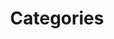 ---
title: Categories
position: 3.5
type: 
description: 
content_markdown: |-
  Categories are divided into `CATEGORY_GROUP`, `CATEGORY_1`, `CATEGORY_2`, and `VERTICAL` is a high-level classification that is a parent of `CATEGORY_2`.


  Category nodes are linked by relationships from the software product node and the hardware product node. Run the following queries with the TQL endpoint to list the node labels:

  * `MATCH (n:CATEGORY_2) RETURN n.label` 
 
  * `MATCH (n:CATEGORY_1) RETURN n.label`
 
  * `MATCH (n:CATEGORY_GROUP) RETURN n.label`
  
  * `MATCH (n:VERTICAL) RETURN n.label`

  The following images shows an example of the output for `CATEGORY_1` labels:

  ![API Image](/images/cat1.png){:class="img-responsive"} <br>
  <br>
  
  The following diagram shows the categories and vertical nodes, and relationships.

  ![API Image](/images/cat_group.png){:class="img-responsive"} <br>

  <br>
  #### Category Group
  
  The category group node features high-level classifications, such as Business Applications, Network Equipment, and Automatic Teller Machine (ATM). 
  <br>
  Get a list of `CATEGORY_GROUP` labels by running the following MATCH query with the TQL endpoint:
  <br>
  `MATCH (n:CATEGORY_GROUP) 
  RETURN n.label`
  
  #### Category 1

  This category 1 node references classifications such as  Storage Area Networks (SAN), Collaboration", Cash/Coin Detector and Help and Service Desk. <br>
  <br>
  Get a list of `CATEGORY_1` labels by running the following MATCH query with the TQL endpoint:
  <br>
  `MATCH (n:CATEGORY_1) 
  RETURN n.label`

  #### Category 2

  This category 2 node references classifications that are more granular than Categrory 1 or Category Group, such as Sound Masking, Retail Hardware, Diagnostic and Therapeutic Radiation/Imaging Devices", "Cheque Deposit Machine (CQM) and Handhelds.<br>
  <br>
  Get a list of `CATEGORY_2` labels by running the following MATCH query with the TQL endpoint:
  <br>
  `MATCH (n:CATEGORY_2) RETURN n.label`
  

  #### Vertical

  The VERTICAL node is a high-level classification that features the following Verticals:

  * Cloud
  * Building and Facilities
  * Information and Technology
  * Medical and Health Care
  * Banking and Financial

  Get a list of the verticals by running the following MATCH query with the TQL endpoint:
  <br>
  `MATCH (n:VERTICAL) RETURN n LIMIT 25`


    
  
  #### Query Examples <br>
    
  To use the `MATCH` statements in the following examples, you append the `MATCH` statement to the following `/tql` endpoint and make a GET request from a API client or use cURL. <br>
  <br>
  `https://v6-1.technopedia.com/tql?q=<MATCH Statement>`
 
left_code_blocks:
  - code_block: |
      MATCH (n:CATEGORY_1) 
      RETURN n.label 
      LIMIT 5

       RESPONSE SAMPLE

      {
        "results": [
            {
                "n.label": "Storage Area Networks (SAN)"
            },
            {
                "n.label": "Collaboration"
            },
            {
                "n.label": "Cash/Coin Detector"
            },
            {
                "n.label": "Help and Service Desk"
            },
            {
                "n.label": "Surgical Instrument"
            }
        ]
      {  


    title: Example one
    language: javascript

  - code_block: >-
      MATCH (n:CATEGORY_2) 
      RETURN n.label, n.description 
      LIMIT 2


      RESPONSE SAMPLE

      {
        "results": [
            {
                
                "n.description": "An electromechanical device designed to deal with body's musculoskeletal
                 system. Use both surgical and nonsurgical means to treat musculoskeletal trauma, spine diseases, 
                 sports injuries, degenerative diseases, infections, tumors, and congenital disorders.",
                "n.label": "Electromechanical Orthopaedic Equipment"
            },
            {
                "n.description": "Devices which help with performing emergency procedure for the purpose of
                 reviving heart and lung function.",
                "n.label": "Cardiopulmonary Resuscitation Devices"
            }
        ]
      {  
    title: Example two
    language: javascript

  - code_block: |-
      MATCH (n:CATEGORY_2) 
      WHERE n.label = "Distributed Network Architecture" 
      RETURN n 
      LIMIT 1

       RESPONSE SAMPLE

      {
        "results": [
            {
                "n.cat_taxonomy2012_id": null,
                "n.cat_taxonomy2012_parent_id": null,
                "n.description": "The arrangement of a network computers in which several processors are
                 located on scattered machines but are capable of working both independently and jointly",
                "n.label": "Distributed Network Architecture",
                "n.technopedia_id": "e87e4d7f-6990-4f31-b67d-ca2340a70fb4"
            }
        ]
      {  

    title: Example three
    language: javascript

  - code_block: |- 
      MATCH (n:CATEGORY_2)-[v:BELONGS_TO]->(c:CATEGORY_1) 
      RETURN c, n 
      LIMIT 2
      
      RESPONSE SAMPLE

      {
        "results": [
            {
                "c.description": "Application software designed to enhance productivity within group of individuals, by which 
                users can create a workspace and add workflow in order to achieve commmon goal",
                "c.label": "Collaboration",
                "c.technopedia_id": "3916d728-0401-43c2-a158-dcac6a0ffd0c",
                "n.description": "A status indicator that conveys ability and willingness of a 
                potential communication partner",
                "n.label": "Presence",
                "n.technopedia_id": "6b009946-ee6f-4821-bd0a-03a25a8710fe"
            },
            {
                "c.description": "Application software designed to enhance productivity within group of individuals, by which 
                users can create a workspace and add workflow in order to achieve commmon goal",
                "c.label": "Collaboration",
                "c.technopedia_id": "3916d728-0401-43c2-a158-dcac6a0ffd0c",
                "n.description": "An online service, platform, or site that focuses on building and reflecting of 
                social networks or social relations among people, who, for example, share interests and/or activities",
                "n.label": "Social Networking",
                "n.technopedia_id": "0869fc49-1870-41f5-801b-480238c60782"
            }
        ]
      {  

    title: Example four
    language: javascript

  - code_block: |- 
      MATCH (sp:SOFTWARE_PRODUCT)-[:BELONGS_TO]->(cat2:CATEGORY_2)-[:BELONGS_TO]->(cat1:CATEGORY_1)-[:BELONGS_TO]->(catgrp:CATEGORY_GROUP) 
      RETURN sp.product, cat2.label, cat1.label, catgrp.label 
      LIMIT 4
      
       RESPONSE SAMPLE

      {
        "results": [
            {
                "cat1.label": "Supply Chain Management (SCM)",
                "cat2.label": "Supplier Relationship Management",
                "catgrp.label": "Business Applications",
                "sp.product": "SnapVSS"
            },
            {
                "cat1.label": "Supply Chain Management (SCM)",
                "cat2.label": "Supplier Relationship Management",
                "catgrp.label": "Business Applications",
                "sp.product": "Network Optimization (OPT)"
            },
            {
                "cat1.label": "Supply Chain Management (SCM)",
                "cat2.label": "Supplier Relationship Management",
                "catgrp.label": "Business Applications",
                "sp.product": "Supplier Quality"
            },
            {
                "cat1.label": "Supply Chain Management (SCM)",
                "cat2.label": "Supplier Relationship Management",
                "catgrp.label": "Business Applications",
                "sp.product": "Pocket ChangeOrder"
            }
        ]
      {  

    title: Example five
    language: javascript

  - code_block: |- 
      MATCH (hardware:HARDWARE_PRODUCT)-[:BELONGS_TO]->(cat2:CATEGORY_2)-[:BELONGS_TO]->(cat1:CATEGORY_1)-[:BELONGS_TO]->(catgrp:CATEGORY_GROUP) 
      RETURN hardware.product, cat2.label, cat1.label, catgrp.label 
      LIMIT 6
      
       RESPONSE SAMPLE

      {
        "results": [
            {
                "cat1.label": "Landscape Maintenance",
                "cat2.label": "Environmental Monitoring and Protection",
                "catgrp.label": "Building Maintenance",
                "hardware.product": "Ecomar"
            },
            {
                "cat1.label": "Landscape Maintenance",
                "cat2.label": "Irrigation System",
                "catgrp.label": "Building Maintenance",
                "hardware.product": "SmartLine Controller"
            },
            {
                "cat1.label": "Landscape Maintenance",
                "cat2.label": "Irrigation System",
                "catgrp.label": "Building Maintenance",
                "hardware.product": "ProLine"
            },
            {
                "cat1.label": "Landscape Maintenance",
                "cat2.label": "Irrigation System",
                "catgrp.label": "Building Maintenance",
                "hardware.product": "SmartBox Controller"
            },
            {
                "cat1.label": "Landscape Maintenance",
                "cat2.label": "Irrigation System",
                "catgrp.label": "Building Maintenance",
                "hardware.product": "HermitCrab"
            },
            {
                "cat1.label": "Landscape Maintenance",
                "cat2.label": "Ground Preparation Equipment",
                "catgrp.label": "Building Maintenance",
                "hardware.product": "Floor Grinders & Polishing"
            }
        ]
      {  

    title: Example six
    language: javascript
right_code_blocks:
  - code_block: |2
        label
        description
    title: Category_Group_Attributes
    language: bash

  - code_block: |2-
        technopedia_id
        label
        description
        cat_taxonomy2012_id
        categrory_group
    title: Category_1 Attributes
    language: bash

  - code_block: |2-
        technopedia_id
        label
        description
        cat_taxonomy2012_id
        cat_taxonomy2012_parent_id
    title: Category_2 Attributes
    language: bash

  - code_block: |2-
        technopedia_id
        name
        short name
        
    title: Vertical Attributes
    language: bash

  - code_block: |2-
        (CATEGORY_2)-[:BELONGS_TO]->(VERTICAL)

        (CATEGORY_2)-[:BELONGS_TO]->(CATEGORY_1)

        (CATEGORY_2)<-[:BELONGS_TO]-(HARDWARE_PRODUCT)

        (CATEGORY_2)-[:BELONGS_TO]-(CATEGORY_1)

        (CATEGORY_1)<-[:BELONGS_TO]-(CATEGORY_2)

        

        
    title: Relationships
    language: bash
---